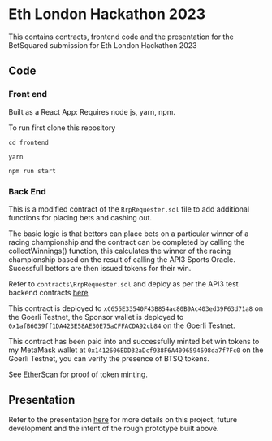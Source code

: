 # Eth London Hackathon 2023

This contains contracts, frontend code and the presentation for the BetSquared submission for Eth London Hackathon 2023


## Code


### Front end

Built as a React App:
Requires node js, yarn, npm.

To run first clone this repository

`cd frontend`

`yarn`

`npm run start`


### Back End

This is a modified contract of the `RrpRequester.sol` file to add additional functions for placing bets and cashing out.

The basic logic is that bettors can place bets on a particular winner of a racing championship and the contract can be completed by calling the collectWinnings() function, this calculates the winner of the racing championship based on the result of calling the API3 Sports Oracle.
Sucessfull bettors are then issued tokens for their win.

Refer to `contracts\RrpRequester.sol` and deploy as per the API3 test backend contracts [here](https://github.com/api3-ecosystem/getting-started)

This contract is deployed to `xC655E33540F43B854ac80B9Ac403ed39F63d71a8` on the Goerli Testnet, the Sponsor wallet is deployed to `0x1afB6039ff1DA423E58AE30E75aCFFACDA92cb84` on the Goerli Testnet.

This contract has been paid into and successfully minted bet win tokens to my MetaMask wallet at `0x1412606EDD32aDcf938F6A4096594698da7f7Fc0` on the Goerli Testnet, you can verify the presence of BTSQ tokens.

See [EtherScan](https://goerli.etherscan.io/address/0x1412606EDD32aDcf938F6A4096594698da7f7Fc0#tokentxns) for proof of token minting.



## Presentation

Refer to the presentation  [here](/presentation/presentation.pdf) for more details on this project, future development and the intent of the rough prototype built above.

